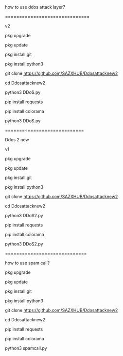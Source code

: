 how to use ddos attack layer7

==============================

v2

pkg upgrade

pkg update

pkg install git

pkg install python3

git clone https://github.com/SAZXHUB/Ddosattacknew2

cd Ddosattacknew2

python3 DDoS.py

pip install requests

pip install colorama

python3 DDoS.py

=======÷====================

Ddos 2 new

v1

pkg upgrade

pkg update

pkg install git

pkg install python3

git clone https://github.com/SAZXHUB/Ddosattacknew2

cd Ddosattacknew2

python3 DDoS2.py

pip install requests

pip install colorama

python3 DDoS2.py

=============================

how to use spam call?

pkg upgrade

pkg update

pkg install git

pkg install python3

git clone https://github.com/SAZXHUB/Ddosattacknew2

cd Ddosattacknew2

pip install requests

pip install colorama

python3 spamcall.py
